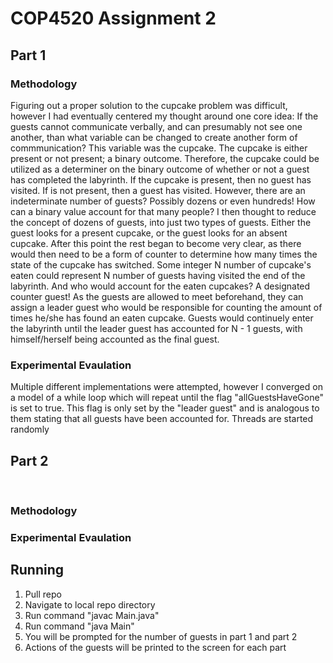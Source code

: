 # COP4520 Assignment 2

## Part 1

### Methodology
Figuring out a proper solution to the cupcake problem was difficult, however I had eventually centered my thought around one core idea: If the guests cannot communicate verbally, and can presumably not see one another, than what variable can be changed to create another form of commmunication? This variable was the cupcake. The cupcake is either present or not present; a binary outcome. Therefore, the cupcake could be utilized as a determiner on the binary outcome of whether or not a guest has completed the labyrinth. If the cupcake is present, then no guest has visited. If is not present, then a guest has visited. However, there are an indeterminate number of guests? Possibly dozens or even hundreds! How can a binary value account for that many people? I then thought to reduce the concept of dozens of guests, into just two types of guests. Either the guest looks for a present cupcake, or the guest looks for an absent cupcake. After this point the rest began to become very clear, as there would then need to be a form of counter to determine how many times the state of the cupcake has switched. Some integer N number of cupcake's eaten could represent N number of guests having visited the end of the labyrinth. And who would account for the eaten cupcakes? A designated counter guest! As the guests are allowed to meet beforehand, they can assign a leader guest who would be responsible for counting the amount of times he/she has found an eaten cupcake. Guests would continuely enter the labyrinth until the leader guest has accounted for N - 1 guests, with himself/herself being accounted as the final guest.
</br>
### Experimental Evaulation
Multiple different implementations were attempted, however I converged on a model of a while loop which will repeat until the flag "allGuestsHaveGone" is set to true. This flag is only set by the "leader guest" and is analogous to them stating that all guests have been accounted for. Threads are started randomly 

## Part 2
</br>

### Methodology

### Experimental Evaulation

## Running

1. Pull repo
2. Navigate to local repo directory
3. Run command "javac Main.java"
4. Run command "java Main"
5. You will be prompted for the number of guests in part 1 and part 2
6. Actions of the guests will be printed to the screen for each part
